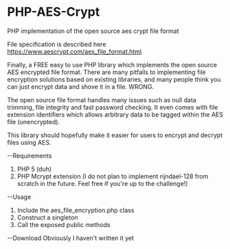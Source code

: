 PHP-AES-Crypt
=============

PHP implementation of the open source aes crypt file format

File specification is described here
https://www.aescrypt.com/aes_file_format.html

Finally, a FREE easy to use PHP library which implements the open source AES encrypted file format.  There are many pitfalls to implementing file encryption solutions based on existing libraries, and many people think you can just encrypt data and shove it in a file.  WRONG.

The open source file format handles many issues such as null data trimming, file integrity and fast password checking.  It even comes with file extension identifiers which allows arbitrary data to be tagged within the AES file (unencrypted).

This library should hopefully make it easier for users to encrypt and decrypt files using AES.

--Requirements
1. PHP 5 (duh)
2. PHP Mcrypt extension (I do not plan to implement rijndael-128 from scratch in the future.  Feel free if you're up to the challenge!)

--Usage
1. Include the aes_file_encryption.php class
2. Construct a singleton
3. Call the exposed public methods

--Download
Obviously I haven't written it yet